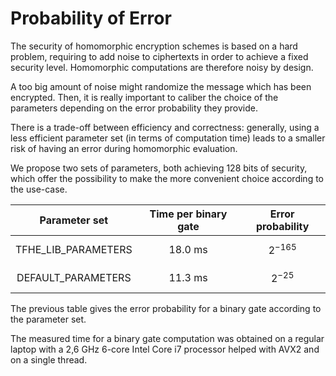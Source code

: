 # Probability of Error


The security of homomorphic encryption schemes is based on a hard problem, requiring to add noise 
to ciphertexts in order to achieve a fixed security level.
Homomorphic computations are therefore noisy by design.

A too big amount of noise might randomize the message which has been encrypted. 
Then, it is really important to caliber the choice of the parameters depending on the error 
probability they provide.

There is a trade-off between efficiency and correctness: generally, using a less efficient 
parameter set (in
terms of computation time) leads to a smaller risk of having an error during homomorphic evaluation.

We propose two sets of parameters, both achieving 128 bits of security,  which offer the 
possibility to make the more convenient choice according to the use-case.


|    Parameter set    | Time per binary gate | Error probability |
|:-------------------:|:--------------------:|:-----------------:|
| TFHE_LIB_PARAMETERS |        18.0 ms       |   $$2^{-165}$$      |
|  DEFAULT_PARAMETERS |        11.3 ms       |    $$2^{-25}$$       |


The previous table gives the error probability for a binary gate according to the parameter set.

The measured time for a binary gate computation was obtained on a regular laptop with a 2,6 GHz
6-core Intel Core i7 processor helped with AVX2 and on a single thread.
